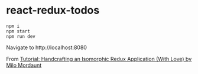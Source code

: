 # react-redux-todos

```
npm i
npm start
npm run dev
``` 

Navigate to http://localhost:8080

From [Tutorial: Handcrafting an Isomorphic Redux Application (With Love) by Milo Mordaunt](https://medium.com/@bananaoomarang/handcrafting-an-isomorphic-redux-application-with-love-40ada4468af4)
